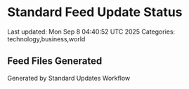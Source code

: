 # Standard Feed Update Status
Last updated: Mon Sep  8 04:40:52 UTC 2025
Categories: technology,business,world

## Feed Files Generated

Generated by Standard Updates Workflow
